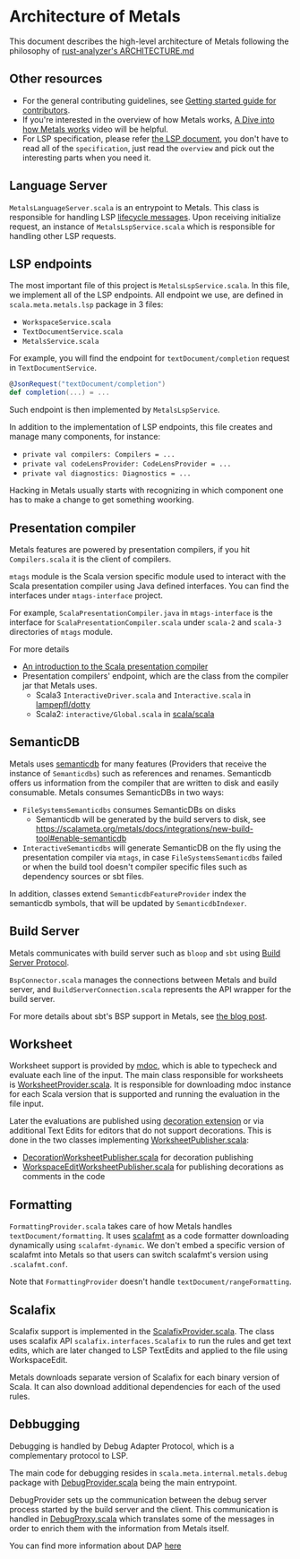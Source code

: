 # Architecture of Metals

This document describes the high-level architecture of Metals following the philosophy of [rust-analyzer's ARCHITECTURE.md](https://matklad.github.io/2021/02/06/ARCHITECTURE.md.html)

## Other resources

- For the general contributing guidelines, see [Getting started guide for contributors](https://scalameta.org/metals/docs/contributors/getting-started/).
- If you're interested in the overview of how Metals works, [A Dive into how Metals works](https://youtu.be/fpzN_vTBy18) video will be helpful.
- For LSP specification, please refer [the LSP document](https://microsoft.github.io/language-server-protocol/), you don't have to read all of the `specification`, just read the `overview` and pick out the interesting parts when you need it.

## Language Server

`MetalsLanguageServer.scala` is an entrypoint to Metals. This class is responsible for handling LSP [lifecycle messages](https://microsoft.github.io/language-server-protocol/specifications/lsp/3.17/specification/#lifeCycleMessages). Upon receiving initialize request, an instance of `MetalsLspService.scala` which is responsible for handling other LSP requests.

## LSP endpoints

The most important file of this project is `MetalsLspService.scala`. In this file, we implement all of the LSP endpoints. All endpoint we use, are defined in `scala.meta.metals.lsp` package in 3 files:

- `WorkspaceService.scala`
- `TextDocumentService.scala`
- `MetalsService.scala`

For example, you will find the endpoint for `textDocument/completion` request in `TextDocumentService`.

```scala
@JsonRequest("textDocument/completion")
def completion(...) = ...
```

Such endpoint is then implemented by `MetalsLspService`.

In addition to the implementation of LSP endpoints, this file creates and manage many components, for instance:

- `private val compilers: Compilers = ...`
- `private val codeLensProvider: CodeLensProvider = ...`
- `private val diagnostics: Diagnostics = ...`

Hacking in Metals usually starts with recognizing in which component one has to make a change to get something woorking.

## Presentation compiler

Metals features are powered by presentation compilers, if you hit `Compilers.scala` it is the client of compilers.

`mtags` module is the Scala version specific module used to interact with the Scala presentation compiler using Java defined interfaces. You can find the interfaces under `mtags-interface` project.

For example, `ScalaPresentationCompiler.java` in `mtags-interface` is the interface for `ScalaPresentationCompiler.scala` under `scala-2` and `scala-3` directories of `mtags` module.

For more details

- [An introduction to the Scala presentation compiler](https://www.chris-kipp.io/blog/an-intro-to-the-scala-presentation-compiler)
- Presentation compilers' endpoint, which are the class from the compiler jar that Metals uses.
  - Scala3 `InteractiveDriver.scala` and `Interactive.scala` in [lampepfl/dotty](https://github.com/lampepfl/dotty)
  - Scala2: `interactive/Global.scala` in [scala/scala](https://github.com/scala/scala)

## SemanticDB

Metals uses [semanticdb](https://scalameta.org/docs/semanticdb/guide.html) for many features (Providers that receive the instance of `Semanticdbs`) such as references and renames. Semanticdb offers us information from the compiler that are written to disk and easily consumable. Metals consumes SemanticDBs in two ways:

- `FileSystemsSemanticdbs` consumes SemanticDBs on disks
  - Semanticdb will be generated by the build servers to disk, see https://scalameta.org/metals/docs/integrations/new-build-tool#enable-semanticdb
- `InteractiveSemanticdbs` will generate SemanticDB on the fly using the presentation compiler via `mtags`, in case `FileSystemsSemanticdbs` failed or when the build tool doesn't compiler specific files such as dependency sources or sbt files.

In addition, classes extend `SemanticdbFeatureProvider` index the semanticdb symbols, that will be updated by `SemanticdbIndexer`.

## Build Server

Metals communicates with build server such as `bloop` and `sbt` using [Build Server Protocol](https://build-server-protocol.github.io/).

`BspConnector.scala` manages the connections between Metals and build server, and `BuildServerConnection.scala` represents the API wrapper for the build server.

For more details about sbt's BSP support in Metals, see [the blog post](https://scalameta.org/metals/blog/2020/11/06/sbt-BSP-support/).

## Worksheet

Worksheet support is provided by [mdoc](https://github.com/scalameta/mdoc), which is able to typecheck and evaluate each line of the input. The main class responsible for worksheets is [WorksheetProvider.scala](https://github.com/scalameta/metals/blob/main/metals/src/main/scala/scala/meta/internal/worksheets/WorksheetProvider.scala). It is responsible for downloading mdoc instance for each Scala version that is supported and running the evaluation in the file input.

Later the evaluations are published using [decoration extension](https://scalameta.org/metals/docs/integrations/decoration-protocol) or via additional Text Edits for editors that do not support decorations. This is done in the two classes implementing [WorksheetPublisher.scala](https://github.com/scalameta/metals/blob/main/metals/src/main/scala/scala/meta/internal/worksheets/WorksheetPublisher.scala):

- [DecorationWorksheetPublisher.scala](https://github.com/scalameta/metals/blob/main/metals/src/main/scala/scala/meta/internal/worksheets/DecorationWorksheetPublisher.scala) for decoration publishing
- [WorkspaceEditWorksheetPublisher.scala](https://github.com/scalameta/metals/blob/main/metals/src/main/scala/scala/meta/internal/worksheets/WorkspaceEditWorksheetPublisher.scala) for publishing decorations as comments in the code

## Formatting

`FormattingProvider.scala` takes care of how Metals handles `textDocument/formatting`. It uses [scalafmt](https://github.com/scalameta/scalafmt) as a code formatter downloading dynamically using `scalafmt-dynamic`.
We don't embed a specific version of scalafmt into Metals so that users can switch scalafmt's version using `.scalafmt.conf`.

Note that `FormattingProvider` doesn't handle `textDocument/rangeFormatting`.

## Scalafix

Scalafix support is implemented in the [ScalafixProvider.scala](https://github.com/scalameta/metals/blob/main/metals/src/main/scala/scala/meta/internal/metals/ScalafixProvider.scala). The class uses scalafix API `scalafix.interfaces.Scalafix` to run the rules and get text edits, which are later changed to LSP TextEdits and applied to the file using WorkspaceEdit.

Metals downloads separate version of Scalafix for each binary version of Scala. It can also download additional dependencies for each of the used rules.

## Debbugging

Debugging is handled by Debug Adapter Protocol, which is a complementary protocol to LSP.

The main code for debugging resides in `scala.meta.internal.metals.debug` package with [DebugProvider.scala](https://github.com/scalameta/metals/blob/main/metals/src/main/scala/scala/meta/internal/metals/debug/DebugProvider.scala) being the main entrypoint.

DebugProvider sets up the communication between the debug server process started by the build server and the client. This communication is handled in [DebugProxy.scala](https://github.com/scalameta/metals/blob/main/metals/src/main/scala/scala/meta/internal/metals/debug/DebugProxy.scala) which translates some of the messages in order to enrich them with the information from Metals itself.

You can find more information about DAP [here](https://github.com/scalacenter/bloop/blob/main/docs/debug-adapter.md)
